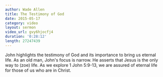 ```yaml
---
author: Wade Allen
title: The Testimony of God
date: 2015-05-17
category: video
layout: sermon
video_url: gvy6hjocfj4
duration: '0:28:12'
length: 27247439
---
```


John highlights the testimony of God and its importance to bring us eternal life. As an old man, John's focus is narrow. He asserts that Jesus is the only way to (zoe) life. As we explore 1 John 5:9-13, we are assured of eternal life for those of us who are in Christ.
